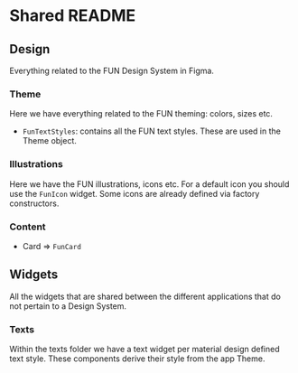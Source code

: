 # Shared README

## Design

Everything related to the FUN Design System in Figma.

### Theme

Here we have everything related to the FUN theming: colors, sizes etc.

- `FunTextStyles`: contains all the FUN text styles. These are used in the Theme object.

### Illustrations

Here we have the FUN illustrations, icons etc.
For a default icon you should use the `FunIcon` widget. Some icons are already defined via factory constructors.

### Content

- Card => `FunCard`

## Widgets

All the widgets that are shared between the different applications that do not pertain to a Design System.

### Texts

Within the texts folder we have a text widget per material design defined text style. 
These components derive their style from the app Theme.